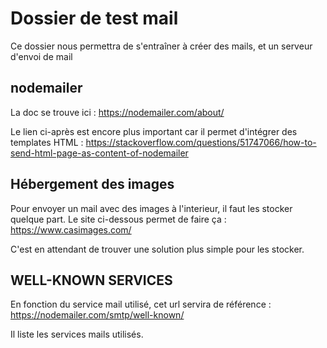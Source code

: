 # Dossier de test mail

Ce dossier nous permettra de s'entraîner à créer des mails,
et un serveur d'envoi de mail

## nodemailer

La doc se trouve ici :
https://nodemailer.com/about/

Le lien ci-après est encore plus important car il permet d'intégrer des templates
HTML :
https://stackoverflow.com/questions/51747066/how-to-send-html-page-as-content-of-nodemailer

## Hébergement des images

Pour envoyer un mail avec des images à l'interieur, il faut les stocker quelque part.
Le site ci-dessous permet de faire ça :
https://www.casimages.com/

C'est en attendant de trouver une solution plus simple pour les stocker.

## WELL-KNOWN SERVICES

En fonction du service mail utilisé, cet url servira de référence :
https://nodemailer.com/smtp/well-known/

Il liste les services mails utilisés.
